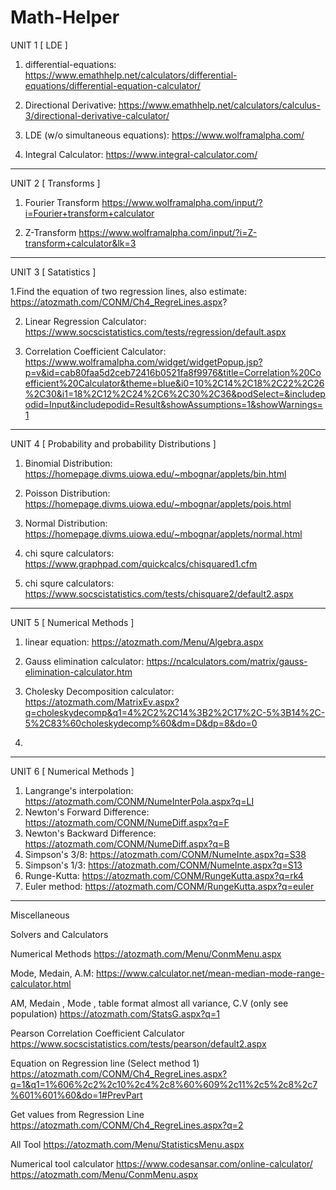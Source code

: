 # Math-Helper
UNIT 1 [ LDE ]

1. differential-equations: https://www.emathhelp.net/calculators/differential-equations/differential-equation-calculator/

2. Directional Derivative:
https://www.emathhelp.net/calculators/calculus-3/directional-derivative-calculator/

3. LDE (w/o simultaneous equations):
https://www.wolframalpha.com/

4. Integral Calculator: https://www.integral-calculator.com/

-------------------------------------------------------------

UNIT 2 [ Transforms ]


1. Fourier Transform
https://www.wolframalpha.com/input/?i=Fourier+transform+calculator

2. Z-Transform
https://www.wolframalpha.com/input/?i=Z-transform+calculator&lk=3


----------------------------------------------------------------

UNIT 3 [ Satatistics ]

1.Find the equation of two regression lines, also estimate: https://atozmath.com/CONM/Ch4_RegreLines.aspx?

2. Linear Regression Calculator: https://www.socscistatistics.com/tests/regression/default.aspx

3. Correlation Coefficient Calculator:
https://www.wolframalpha.com/widget/widgetPopup.jsp?p=v&id=cab80faa5d2ceb72416b0521fa8f9976&title=Correlation%20Coefficient%20Calculator&theme=blue&i0=10%2C14%2C18%2C22%2C26%2C30&i1=18%2C12%2C24%2C6%2C30%2C36&podSelect=&includepodid=Input&includepodid=Result&showAssumptions=1&showWarnings=1

 

-----------------------------------------------

UNIT 4 [ Probability and probability Distributions ]

1. Binomial Distribution: https://homepage.divms.uiowa.edu/~mbognar/applets/bin.html

2. Poisson Distribution:
  https://homepage.divms.uiowa.edu/~mbognar/applets/pois.html

3. Normal Distribution:
 https://homepage.divms.uiowa.edu/~mbognar/applets/normal.html 

4. chi squre calculators: https://www.graphpad.com/quickcalcs/chisquared1.cfm

5. chi squre calculators: 
https://www.socscistatistics.com/tests/chisquare2/default2.aspx

-----------------------------------------------
UNIT 5 [ Numerical Methods ]

1. linear equation: https://atozmath.com/Menu/Algebra.aspx

2. Gauss elimination calculator: https://ncalculators.com/matrix/gauss-elimination-calculator.htm

3. Cholesky Decomposition calculator: https://atozmath.com/MatrixEv.aspx?q=choleskydecomp&q1=4%2C2%2C14%3B2%2C17%2C-5%3B14%2C-5%2C83%60choleskydecomp%60&dm=D&dp=8&do=0

4. 

-----------------------------------------------

UNIT 6 [ Numerical Methods ]

1. Langrange's interpolation: https://atozmath.com/CONM/NumeInterPola.aspx?q=LI
2. Newton's Forward Difference: https://atozmath.com/CONM/NumeDiff.aspx?q=F
3. Newton's Backward Difference: https://atozmath.com/CONM/NumeDiff.aspx?q=B
4. Simpson's 3/8: https://atozmath.com/CONM/NumeInte.aspx?q=S38
5. Simpson's 1/3: https://atozmath.com/CONM/NumeInte.aspx?q=S13
6. Runge-Kutta: https://atozmath.com/CONM/RungeKutta.aspx?q=rk4
7. Euler method: https://atozmath.com/CONM/RungeKutta.aspx?q=euler

------------------------------------------------------------

Miscellaneous

Solvers and Calculators



Numerical Methods
https://atozmath.com/Menu/ConmMenu.aspx

Mode, Medain, A.M:
https://www.calculator.net/mean-median-mode-range-calculator.html
 
AM, Medain , Mode , table format almost all variance, C.V (only see population)
https://atozmath.com/StatsG.aspx?q=1

Pearson Correlation Coefficient Calculator
https://www.socscistatistics.com/tests/pearson/default2.aspx

Equation on Regression line (Select method 1)
https://atozmath.com/CONM/Ch4_RegreLines.aspx?q=1&q1=1%606%2c2%2c10%2c4%2c8%60%609%2c11%2c5%2c8%2c7%601%601%60&do=1#PrevPart

Get values from Regression Line
https://atozmath.com/CONM/Ch4_RegreLines.aspx?q=2

All Tool 
https://atozmath.com/Menu/StatisticsMenu.aspx

Numerical tool calculator
https://www.codesansar.com/online-calculator/
https://atozmath.com/Menu/ConmMenu.aspx
